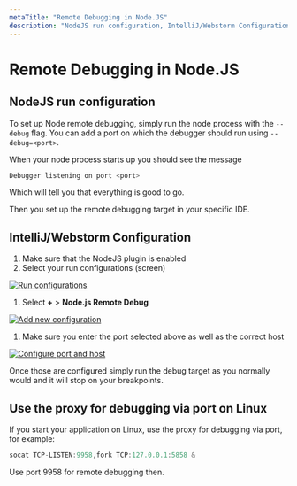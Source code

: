 ```yaml
---
metaTitle: "Remote Debugging in Node.JS"
description: "NodeJS run configuration, IntelliJ/Webstorm Configuration, Use the proxy for debugging via port on Linux"
---
```


# Remote Debugging in Node.JS



## NodeJS run configuration


To set up Node remote debugging, simply run the node process with the `--debug` flag. You can add a port on which the debugger should run using `--debug=<port>`.

When your node process starts up you should see the message

```js
Debugger listening on port <port>

```

Which will tell you that everything is good to go.

Then you set up the remote debugging target in your specific IDE.



## IntelliJ/Webstorm Configuration


1. Make sure that the NodeJS plugin is enabled
1. Select your run configurations (screen)

[<img src="http://i.stack.imgur.com/74hst.png" alt="Run configurations" />](http://i.stack.imgur.com/74hst.png)

1. Select **+** > **Node.js Remote Debug**

[<img src="http://i.stack.imgur.com/MVlrq.png" alt="Add new configuration" />](http://i.stack.imgur.com/MVlrq.png)

1. Make sure you enter the port selected above as well as the correct host

[<img src="http://i.stack.imgur.com/x7Hbu.png" alt="Configure port and host" />](http://i.stack.imgur.com/x7Hbu.png)

Once those are configured simply run the debug target as you normally would and it will stop on your breakpoints.



## Use the proxy for debugging via port on Linux


If you start your application on Linux, use the proxy for debugging via port, for example:

```js
socat TCP-LISTEN:9958,fork TCP:127.0.0.1:5858 &

```

Use port 9958 for remote debugging then.

